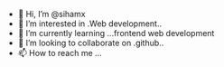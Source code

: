 - 👋 Hi, I’m @sihamx
- 👀 I’m interested in .Web development..
- 🌱 I’m currently learning ...frontend web development
- 💞️ I’m looking to collaborate on .github..
- 📫 How to reach me ...

<!---
sihamx/sihamx is a ✨ special ✨ repository because its `README.md` (this file) appears on your GitHub profile.
You can click the Preview link to take a look at your changes.
--->
